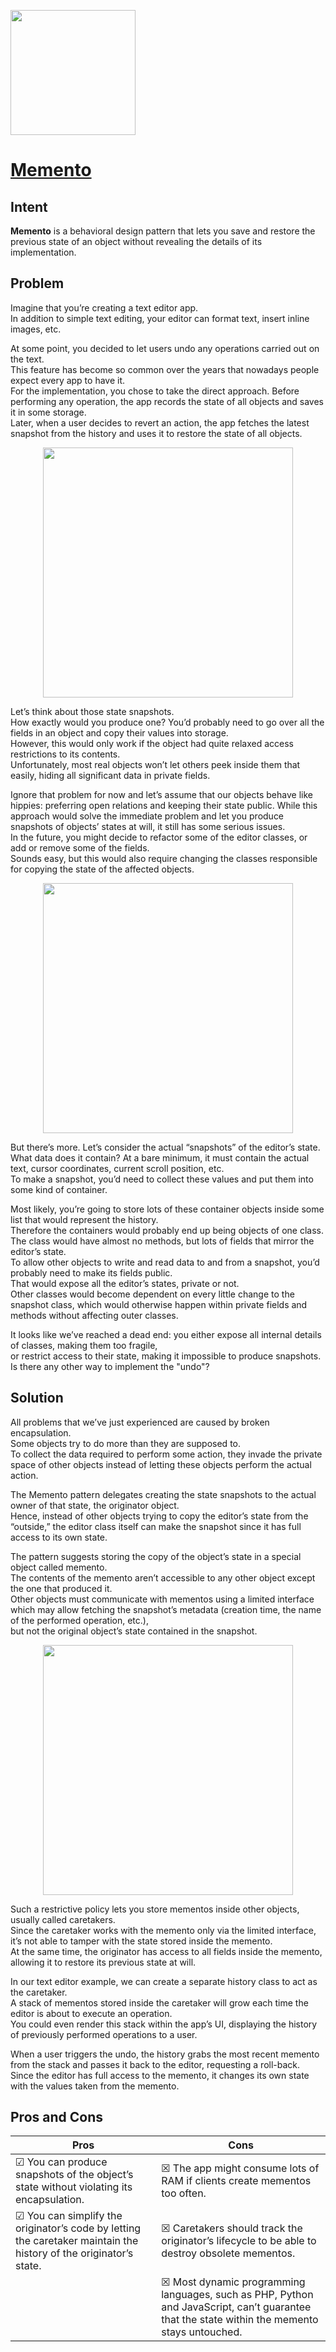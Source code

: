 <p align="left">
<img src="https://github.com/user-attachments/assets/ebeb847c-108f-4b60-80f5-f619320a9db1" width="200" />
</p>

# [Memento](https://refactoring.guru/design-patterns/memento)

## Intent

**Memento** is a behavioral design pattern that lets you save and restore the previous state of an object without revealing the details of its implementation. 

## Problem

Imagine that you’re creating a text editor app.  
In addition to simple text editing, your editor can format text, insert inline images, etc. 

At some point, you decided to let users undo any operations carried out on the text.  
This feature has become so common over the years that nowadays people expect every app to have it.  
For the implementation, you chose to take the direct approach. Before performing any operation, the app records the state of all objects and saves it in some storage.  
Later, when a user decides to revert an action, the app fetches the latest snapshot from the history and uses it to restore the state of all objects. 

<p align="center">
<img src="https://github.com/user-attachments/assets/30700712-771c-41ef-acb9-f7413a53ecb0" width="400" />
</p>

Let’s think about those state snapshots.  
How exactly would you produce one? You’d probably need to go over all the fields in an object and copy their values into storage.  
However, this would only work if the object had quite relaxed access restrictions to its contents.  
Unfortunately, most real objects won’t let others peek inside them that easily, hiding all significant data in private fields. 

Ignore that problem for now and let’s assume that our objects behave like hippies: preferring open relations and keeping their state public. 
While this approach would solve the immediate problem and let you produce snapshots of objects’ states at will, it still has some serious issues.  
In the future, you might decide to refactor some of the editor classes, or add or remove some of the fields.  
Sounds easy, but this would also require changing the classes responsible for copying the state of the affected objects. 

<p align="center">
<img src="https://github.com/user-attachments/assets/94113667-4dbb-4de7-8752-1afcf47d6ecf" width="400" />
</p>

But there’s more. Let’s consider the actual “snapshots” of the editor’s state. What data does it contain? 
At a bare minimum, it must contain the actual text, cursor coordinates, current scroll position, etc.  
To make a snapshot, you’d need to collect these values and put them into some kind of container.

Most likely, you’re going to store lots of these container objects inside some list that would represent the history.  
Therefore the containers would probably end up being objects of one class. 
The class would have almost no methods, but lots of fields that mirror the editor’s state.  
To allow other objects to write and read data to and from a snapshot, you’d probably need to make its fields public.  
That would expose all the editor’s states, private or not.  
Other classes would become dependent on every little change to the snapshot class, which would otherwise happen within private fields and methods without affecting outer classes.

It looks like we’ve reached a dead end: you either expose all internal details of classes, making them too fragile,  
or restrict access to their state, making it impossible to produce snapshots. Is there any other way to implement the "undo"? 

## Solution

All problems that we’ve just experienced are caused by broken encapsulation.  
Some objects try to do more than they are supposed to.  
To collect the data required to perform some action, they invade the private space of other objects instead of letting these objects perform the actual action.

The Memento pattern delegates creating the state snapshots to the actual owner of that state, the originator object.  
Hence, instead of other objects trying to copy the editor’s state from the “outside,” the editor class itself can make the snapshot since it has full access to its own state.

The pattern suggests storing the copy of the object’s state in a special object called memento.  
The contents of the memento aren’t accessible to any other object except the one that produced it.  
Other objects must communicate with mementos using a limited interface which may allow fetching the snapshot’s metadata (creation time, the name of the performed operation, etc.),  
but not the original object’s state contained in the snapshot. 

<p align="center">
<img src="https://github.com/user-attachments/assets/5468e85a-68bc-4e96-b3a2-a087c0bc8a87" width="400" />
</p>

Such a restrictive policy lets you store mementos inside other objects, usually called caretakers.  
Since the caretaker works with the memento only via the limited interface, it’s not able to tamper with the state stored inside the memento.  
At the same time, the originator has access to all fields inside the memento, allowing it to restore its previous state at will.

In our text editor example, we can create a separate history class to act as the caretaker.  
A stack of mementos stored inside the caretaker will grow each time the editor is about to execute an operation.  
You could even render this stack within the app’s UI, displaying the history of previously performed operations to a user.

When a user triggers the undo, the history grabs the most recent memento from the stack and passes it back to the editor, requesting a roll-back.  
Since the editor has full access to the memento, it changes its own state with the values taken from the memento. 

## Pros and Cons

| Pros | Cons |
| ----------- | ----------- |
|☑ You can produce snapshots of the object’s state without violating its encapsulation.| ☒ The app might consume lots of RAM if clients create mementos too often.|
|☑ You can simplify the originator’s code by letting the caretaker maintain the history of the originator’s state.| ☒ Caretakers should track the originator’s lifecycle to be able to destroy obsolete mementos.|
|| ☒ Most dynamic programming languages, such as PHP, Python and JavaScript, can’t guarantee that the state within the memento stays untouched.|




